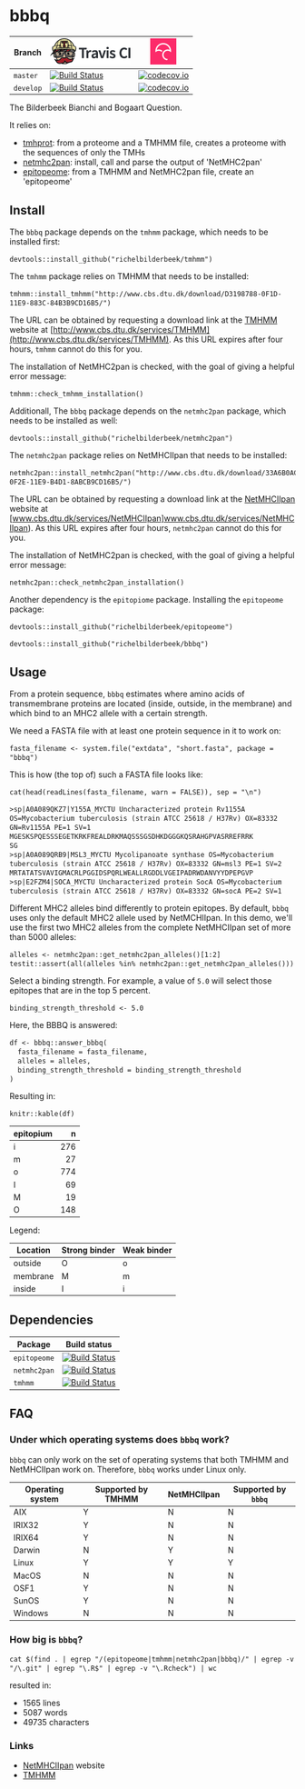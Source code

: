 # bbbq

Branch|[![Travis CI logo](pics/TravisCI.png)](https://travis-ci.org)|[![Codecov logo](pics/Codecov.png)](https://www.codecov.io)
---|---|---
`master`|[![Build Status](https://travis-ci.org/richelbilderbeek/bbbq.svg?branch=master)](https://travis-ci.org/richelbilderbeek/bbbq) | [![codecov.io](https://codecov.io/github/richelbilderbeek/bbbq/coverage.svg?branch=master)](https://codecov.io/github/richelbilderbeek/bbbq?branch=master)
`develop`|[![Build Status](https://travis-ci.org/richelbilderbeek/bbbq.svg?branch=develop)](https://travis-ci.org/richelbilderbeek/bbbq) | [![codecov.io](https://codecov.io/github/richelbilderbeek/bbbq/coverage.svg?branch=develop)](https://codecov.io/github/richelbilderbeek/bbbq?branch=develop)

The Bilderbeek Bianchi and Bogaart Question.

It relies on:

 * [tmhprot](https://github.com/richelbilderbeek/tmhprot): 
   from a proteome and a TMHMM file,
   creates a proteome with the sequences of only the TMHs
 * [netmhc2pan](https://github.com/richelbilderbeek/netmhc2pan): install, 
   call and parse the output of 'NetMHC2pan'
 * [epitopeome](https://github.com/richelbilderbeek/epitopeome): 
   from a TMHMM and NetMHC2pan file,
   create an 'epitopeome'

## Install

The `bbbq` package depends on the `tmhmm` package, which needs
to be installed first:

```{r}
devtools::install_github("richelbilderbeek/tmhmm")
```

The `tmhmm` package relies on TMHMM that needs to be installed:

```{r}
tmhmm::install_tmhmm("http://www.cbs.dtu.dk/download/D3198788-0F1D-11E9-883C-84B3B9CD16B5/")
```

The URL can be obtained by requesting a download link at 
the [TMHMM](http://www.cbs.dtu.dk/services/TMHMM) website 
at [http://www.cbs.dtu.dk/services/TMHMM](http://www.cbs.dtu.dk/services/TMHMM).
As this URL expires after four hours, `tmhmm` cannot do this for you.

The installation of NetMHC2pan is checked, with the goal of giving
a helpful error message:

```{r}
tmhmm::check_tmhmm_installation()
```

Additionall, The `bbbq` package depends on the `netmhc2pan` package, which needs
to be installed as well:

```{r}
devtools::install_github("richelbilderbeek/netmhc2pan")
```

The `netmhc2pan` package relies on NetMHCIIpan that needs to be installed:

```{r}
netmhc2pan::install_netmhc2pan("http://www.cbs.dtu.dk/download/33A6B0AC-0F2E-11E9-B4D1-8ABCB9CD16B5/")
```

The URL can be obtained by requesting a download link at
the [NetMHCIIpan](www.cbs.dtu.dk/services/NetMHCIIpan) website 
at [www.cbs.dtu.dk/services/NetMHCIIpan]www.cbs.dtu.dk/services/NetMHCIIpan).
As this URL expires after four hours, `netmhc2pan` cannot do this for you.

The installation of NetMHC2pan is checked, with the goal of giving
a helpful error message:

```{r}
netmhc2pan::check_netmhc2pan_installation()
```

Another dependency is the `epitopiome` package.
Installing the `epitopeome` package:

```{r}
devtools::install_github("richelbilderbeek/epitopeome")
```

```{r}
devtools::install_github("richelbilderbeek/bbbq")
```

## Usage

From a protein sequence, `bbbq` estimates where amino acids of transmembrane proteins 
are located (inside, outside, in the membrane) and which bind to an MHC2
allele with a certain strength.

We need a FASTA file with at least one protein sequence in it to work on:

```{r}
fasta_filename <- system.file("extdata", "short.fasta", package = "bbbq")
```

This is how (the top of) such a FASTA file looks like:

```{r}
cat(head(readLines(fasta_filename, warn = FALSE)), sep = "\n")
```

```
>sp|A0A089QKZ7|Y155A_MYCTU Uncharacterized protein Rv1155A OS=Mycobacterium tuberculosis (strain ATCC 25618 / H37Rv) OX=83332 GN=Rv1155A PE=1 SV=1
MGESKSPQESSSEGETKRKFREALDRKMAQSSSGSDHKDGGGKQSRAHGPVASRREFRRK
SG
>sp|A0A089QRB9|MSL3_MYCTU Mycolipanoate synthase OS=Mycobacterium tuberculosis (strain ATCC 25618 / H37Rv) OX=83332 GN=msl3 PE=1 SV=2
MRTATATSVAVIGMACRLPGGIDSPQRLWEALLRGDDLVGEIPADRWDANVYYDPEPGVP
>sp|E2FZM4|SOCA_MYCTU Uncharacterized protein SocA OS=Mycobacterium tuberculosis (strain ATCC 25618 / H37Rv) OX=83332 GN=socA PE=2 SV=1
```

Different MHC2 alleles bind differently to protein epitopes. 
By default, `bbbq` uses only the default MHC2 allele used by NetMCHIIpan.
In this demo, we'll use the first two MHC2 alleles from the complete
NetMHCIIpan set of more than 5000 alleles:

```{r}
alleles <- netmhc2pan::get_netmhc2pan_alleles()[1:2]
testit::assert(all(alleles %in% netmhc2pan::get_netmhc2pan_alleles()))
```

Select a binding strength. For example, a value of `5.0` will select
those epitopes that are in the top 5 percent.

```{r}
binding_strength_threshold <- 5.0
```

Here, the BBBQ is answered:

```{r}
df <- bbbq::answer_bbbq(
  fasta_filename = fasta_filename,
  alleles = alleles,
  binding_strength_threshold = binding_strength_threshold
)
```

Resulting in:

```{r}
knitr::kable(df)
```

|epitopium |   n|
|:---------|---:|
|i         | 276|
|m         |  27|
|o         | 774|
|I         |  69|
|M         |  19|
|O         | 148|

Legend:

Location|Strong binder|Weak binder
---|---|---
outside|O|o
membrane|M|m
inside|I|i

## Dependencies

Package|Build status
---|---
`epitopeome`|[![Build Status](https://travis-ci.org/richelbilderbeek/epitopeome.svg?branch=master)](https://travis-ci.org/richelbilderbeek/epitopeome)
`netmhc2pan`|[![Build Status](https://travis-ci.org/richelbilderbeek/netmhc2pan.svg?branch=master)](https://travis-ci.org/richelbilderbeek/netmhc2pan)
`tmhmm`|[![Build Status](https://travis-ci.org/richelbilderbeek/tmhmm.svg?branch=master)](https://travis-ci.org/richelbilderbeek/tmhmm)

## FAQ

### Under which operating systems does `bbbq` work?

`bbbq` can only work on the set of operating systems 
that both TMHMM and NetMHCIIpan work on. 
Therefore, `bbbq` works under Linux only. 

Operating system|Supported by TMHMM|NetMHCIIpan|Supported by `bbbq`
---|---|---|---
AIX|Y|N|N
IRIX32|Y|N|N
IRIX64|Y|N|N
Darwin|N|Y|N
Linux|Y|Y|Y
MacOS|N|N|N
OSF1|Y|N|N
SunOS|Y|N|N
Windows|N|N|N

### How big is `bbbq`?

```
cat $(find . | egrep "/(epitopeome|tmhmm|netmhc2pan|bbbq)/" | egrep -v "/\.git" | egrep "\.R$" | egrep -v "\.Rcheck") | wc
```

resulted in:

 * 1565 lines
 * 5087 words
 * 49735 characters

### Links

 * [NetMHCIIpan](www.cbs.dtu.dk/services/NetMHCIIpan) website
 * [TMHMM](www.cbs.dtu.dk/services/TMHMM)
